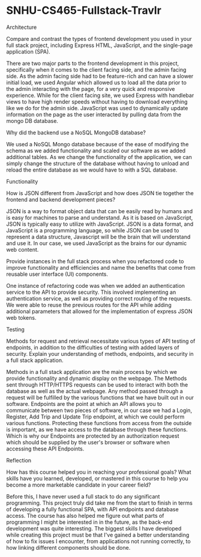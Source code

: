 # SNHU-CS465-Fullstack-Travlr

Architecture

Compare and contrast the types of frontend development you used in your full stack project, including Express HTML, JavaScript, and the single-page application (SPA).

  There are two major parts to the frontend development in this project, specifically when it comes to the client facing side, and the admin facing side. As the admin facing side had to be feature-rich and can have a slower initial load, we used Angular which allowed us to load all the data prior to the admin interacting with the page, for a very quick and responsive experience. While for the client facing site, we used Express with handlebar views to have high render speeds without having to download everything like we do for the admin side. JavaScript was used to dynamically update information on the page as the user interacted by pulling data from the mongo DB database. 

Why did the backend use a NoSQL MongoDB database?

  We used a NoSQL Mongo database because of the ease of modifying the schema as we added functionality and scaled our software as we added additional tables. As we change the functionality of the application, we can simply change the structure of the database without having to unload and reload the entire database as we would have to with a SQL database.  

Functionality

How is JSON different from JavaScript and how does JSON tie together the frontend and backend development pieces?

  JSON is a way to format object data that can be easily read by humans and is easy for machines to parse and understand. As it is based on JavaScript, JSON is typically easy to utilize with JavaScript. JSON is a data format, and JavaScript is a programming language, so while JSON can be used to represent a data structure, Javascript will be the brain that will understand and use it. In our case, we used JavaScript as the brains for our dynamic web content.

Provide instances in the full stack process when you refactored code to improve functionality and efficiencies and name the benefits that come from reusable user interface (UI) components.

  One instance of refactoring code was when we added an authentication service to the API to provide security. This involved implementing an authentication service, as well as providing correct routing of the requests. We were able to reuse the previous routes for the API while adding additional parameters that allowed for the implementation of express JSON web tokens.  
  

Testing

Methods for request and retrieval necessitate various types of API testing of endpoints, in addition to the difficulties of testing with added layers of security. Explain your understanding of methods, endpoints, and security in a full stack application.

  Methods in a full stack application are the main process by which we provide functionality and dynamic display on the webpage. The Methods sent through HTTP/HTTPS requests can be used to interact with both the database as well as the actual webpage. Any method passed through a request will be fulfilled by the various functions that we have built out in our software. Endpoints are the point at which an API allows you to communicate between two pieces of software, in our case we had a Login, Register, Add Trip and Update Trip endpoint, at which we could perform various functions. Protecting these functions from access from the outside is important, as we have access to the database through these functions. Which is why our Endpoints are protected by an authorization request which should be supplied by the user's browser or software when accessing these API Endpoints. 

Reflection

How has this course helped you in reaching your professional goals? What skills have you learned, developed, or mastered in this course to help you become a more marketable candidate in your career field?

  Before this, I have never used a full stack to do any significant programming. This project truly did take me from the start to finish in terms of developing a fully functional SPA, with API endpoints and database access. The course has also helped me figure out what parts of programming I might be interested in in the future, as the back-end development was quite interesting.  The biggest skills I have developed while creating this project must be that I've gained a better understanding of how to fix issues I encounter, from applications not running correctly, to how linking different components should be done.
